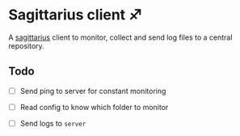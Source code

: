 # Sagittarius client :sagittarius:
A [sagittarius](https://github.com/nyugoh/sagittarius) client to monitor, collect and send log files to a central repository.

## Todo

- [ ] Send ping to server for constant monitoring
- [ ] Read config to know which folder to monitor
- [ ] Send logs to ``server``

